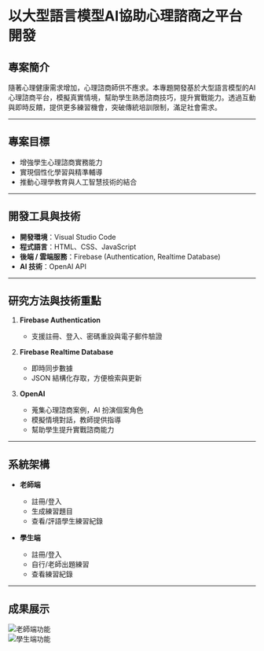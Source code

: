 # 以大型語言模型AI協助心理諮商之平台開發

## 專案簡介
隨著⼼理健康需求增加，⼼理諮商師供不應求。本專題開發基於⼤型語⾔模型的AI⼼理諮商平台，模擬真實情境，幫助學⽣熟悉諮商技巧，提升實戰能⼒。透過互動與即時反饋，提供更多練習機會，突破傳統培訓限制，滿⾜社會需求。

---

## 專案目標
- 增強學生心理諮商實務能力  
- 實現個性化學習與精準輔導  
- 推動心理學教育與人工智慧技術的結合  

---

## 開發工具與技術
- **開發環境**：Visual Studio Code  
- **程式語言**：HTML、CSS、JavaScript  
- **後端 / 雲端服務**：Firebase (Authentication, Realtime Database)  
- **AI 技術**：OpenAI API  

---

## 研究方法與技術重點
1. **Firebase Authentication**  
   - 支援註冊、登入、密碼重設與電子郵件驗證  

2. **Firebase Realtime Database**  
   - 即時同步數據  
   - JSON 結構化存取，方便檢索與更新  

3. **OpenAI**  
   - 蒐集心理諮商案例，AI 扮演個案角色  
   - 模擬情境對話，教師提供指導  
   - 幫助學生提升實戰諮商能力  

---

## 系統架構
- **老師端**  
  - 註冊/登入  
  - 生成練習題目  
  - 查看/評語學生練習紀錄  

- **學生端**  
  - 註冊/登入  
  - 自行/老師出題練習  
  - 查看練習紀錄  

---

## 成果展示
![老師端功能](https://github.com/user-attachments/assets/cece53b7-755e-48c0-b0c7-2a7b43065a76)<br>
![學生端功能](https://github.com/user-attachments/assets/dace176b-c11a-44e6-bca4-11cc15556bc6)
